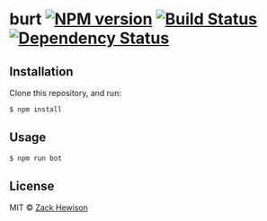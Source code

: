# burt [![NPM version][npm-image]][npm-url] [![Build Status][travis-image]][travis-url] [![Dependency Status][daviddm-image]][daviddm-url]
> 

## Installation

Clone this repository, and run:
```sh
$ npm install
```

## Usage

```js
$ npm run bot
```
## License

MIT © [Zack Hewison]()


[npm-image]: https://badge.fury.io/js/burt.svg
[npm-url]: https://npmjs.org/package/burt
[travis-image]: https://travis-ci.org/zhewison/burt.svg?branch=master
[travis-url]: https://travis-ci.org/zhewison/burt
[daviddm-image]: https://david-dm.org/zhewison/burt.svg?theme=shields.io
[daviddm-url]: https://david-dm.org/zhewison/burt

